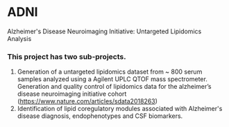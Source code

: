 # ADNI
Alzheimer's Disease Neuroimaging Initiative: Untargeted Lipidomics Analysis

### This project has two sub-projects. 
1) Generation of a untargeted lipidomics dataset from ~ 800 serum samples analyzed using a Agilent UPLC QTOF mass spectrometer. 
Generation and quality control of lipidomics data for the alzheimer’s disease neuroimaging initiative cohort (https://www.nature.com/articles/sdata2018263)
2) Identification of lipid coregulatory modules associated with Alzheimer's disease diagnosis, endophenotypes and CSF biomarkers. 
